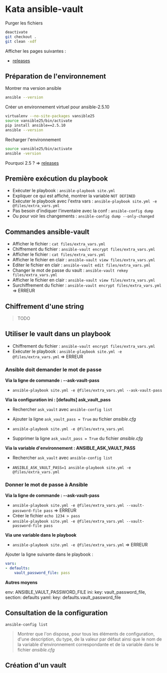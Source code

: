 # Kata ansible-vault

Purger les fichiers

```bash
deactivate
git checkout .
git clean -xdf
```

Afficher les pages suivantes :
- [releases](https://docs.ansible.com/ansible/latest/reference_appendices/release_and_maintenance.html#release-status)

## Préparation de l'environnement

Montrer ma version ansible

```bash
ansible --version
```

Créer un environnement virtuel pour ansible-2.5.10

```bash
virtualenv --no-site-packages vansible25
source vansible25/bin/activate
pip install ansible==2.5.10
ansible --version
```

Recharger l'environnement

```bash
source vansible25/bin/activate
ansible -version
```

Pourquoi 2.5 ? => [releases](releases)

## Première exécution du playbook

* Exécuter le playbook : `ansible-playbook site.yml`
* Expliquer ce qui est affiché, montrer la variable `NOT DEFINED`
* Exécuter le playbook avec l'extra vars : `ansible-playbook site.yml -e @files/extra_vars.yml`
* Pas besoin d'indiquer l'inventaire avec la conf : `ansible-config dump`
* Ou pour voir les changements : `ansible-config dump --only-changed`

## Commandes ansible-vault

* Afficher le fichier : `cat files/extra_vars.yml`
* Chiffrement du fichier : `ansible-vault encrypt files/extra_vars.yml`
* Afficher le fichier : `cat files/extra_vars.yml`
* Afficher le fichier en clair : `ansible-vault view files/extra_vars.yml`
* Editer le fichier en clair : `ansible-vault edit files/extra_vars.yml`
* Changer le mot de passe du vault : `ansible-vault rekey files/extra_vars.yml`
* Afficher le fichier en clair : `ansible-vault view files/extra_vars.yml`
* Surchiffrement du fichier : `ansible-vault encrypt files/extra_vars.yml` => ERREUR

## Chiffrement d'une string

>TODO

## Utiliser le vault dans un playbook

* Chiffrement du fichier : `ansible-vault encrypt files/extra_vars.yml`
* Exécuter le playbook : `ansible-playbook site.yml -e @files/extra_vars.yml` => ERREUR

### Ansible doit demander le mot de passe

**Via la ligne de commande : --ask-vault-pass**

* `ansible-playbook site.yml -e @files/extra_vars.yml --ask-vault-pass`

**Via la configuration ini : [defaults] ask_vault_pass**

* Rechercher `ask_vault` avec `ansible-config list`

* Ajouter la ligne `ask_vault_pass = True` au fichier *ansible.cfg*
* `ansible-playbook site.yml -e @files/extra_vars.yml`
* Supprimer la ligne `ask_vault_pass = True` du fichier *ansible.cfg*

**Via la variable d'environnement : ANSIBLE_ASK_VAULT_PASS**

* Rechercher `ask_vault` avec `ansible-config list`

* `ANSIBLE_ASK_VAULT_PASS=1 ansible-playbook site.yml -e @files/extra_vars.yml`

### Donner le mot de passe à Ansible

**Via la ligne de commande : --ask-vault-pass**

* `ansible-playbook site.yml -e @files/extra_vars.yml --vault-password-file pass` => ERREUR
* Créer le fichier `echo 1234 > pass`
* `ansible-playbook site.yml -e @files/extra_vars.yml --vault-password-file pass`

**Via une variable dans le playbook**

* `ansible-playbook site.yml -e @files/extra_vars.yml` => ERREUR

Ajouter la ligne suivante dans le playbook :

```yaml
vars:
- defaults:
    vault_password_file: pass
```

**Autres moyens**

env: ANSIBLE_VAULT_PASSWORD_FILE
ini: key: vault_password_file, section: defaults
yaml: key: defaults.vault_password_file



## Consultation de la configuration

`ansible-config list`

> Montrer que l'on dispose, pour tous les éléments de configuration, d'une description, du type, de la valeur par défaut ainsi que le nom de la variable d'environnement correspondante et de la variable dans le fichier *ansible.cfg*

## Création d'un vault

